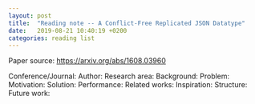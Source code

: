 ```yaml
---
layout: post
title:  "Reading note -- A Conflict-Free Replicated JSON Datatype"
date:   2019-08-21 10:40:19 +0200
categories: reading list
---
```

Paper source: https://arxiv.org/abs/1608.03960

Conference/Journal:
Author:
Research area:
Background:
Problem:
Motivation:
Solution:
Performance:
Related works:
Inspiration:
Structure:
Future work: